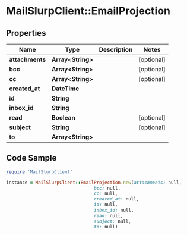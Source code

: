 # MailSlurpClient::EmailProjection

## Properties

Name | Type | Description | Notes
------------ | ------------- | ------------- | -------------
**attachments** | **Array&lt;String&gt;** |  | [optional] 
**bcc** | **Array&lt;String&gt;** |  | [optional] 
**cc** | **Array&lt;String&gt;** |  | [optional] 
**created_at** | **DateTime** |  | 
**id** | **String** |  | 
**inbox_id** | **String** |  | 
**read** | **Boolean** |  | [optional] 
**subject** | **String** |  | [optional] 
**to** | **Array&lt;String&gt;** |  | 

## Code Sample

```ruby
require 'MailSlurpClient'

instance = MailSlurpClient::EmailProjection.new(attachments: null,
                                 bcc: null,
                                 cc: null,
                                 created_at: null,
                                 id: null,
                                 inbox_id: null,
                                 read: null,
                                 subject: null,
                                 to: null)
```


